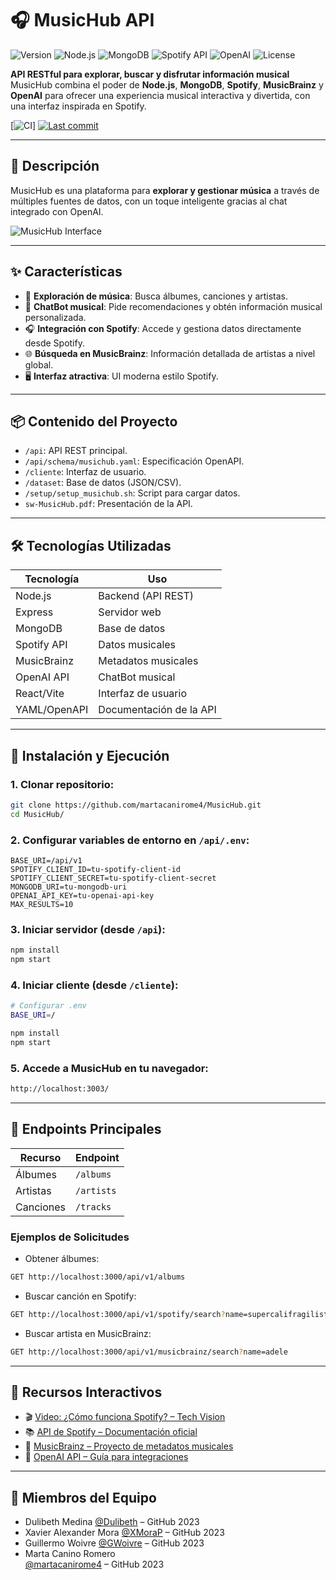 # 🎧 MusicHub API

![Version](https://img.shields.io/badge/version-2.0.0-yellow)
![Node.js](https://img.shields.io/badge/Node.js-v14%2B-green)
![MongoDB](https://img.shields.io/badge/Database-MongoDB-brightgreen)
![Spotify API](https://img.shields.io/badge/API-Spotify-blue)
![OpenAI](https://img.shields.io/badge/OpenAI-ChatBot-purple)
![License](https://img.shields.io/badge/license-MIT-lightgrey)

**API RESTful para explorar, buscar y disfrutar información musical**  
MusicHub combina el poder de **Node.js**, **MongoDB**, **Spotify**, **MusicBrainz** y **OpenAI** para ofrecer una experiencia musical interactiva y divertida, con una interfaz inspirada en Spotify.

[![CI](![License](https://img.shields.io/badge/license-MIT-lightgrey)branch=main)]
[![Last commit](https://img.shields.io/github/last-commit/martacanirome4/MusicHub)](https://github.com/martacanirome4/MusicHub/commits/main)

---

## 🎼 Descripción

MusicHub es una plataforma para **explorar y gestionar música** a través de múltiples fuentes de datos, con un toque inteligente gracias al chat integrado con OpenAI.

![MusicHub Interface](https://github.com/martacanirome4/MusicHub/assets/50625677/ebb53804-fa18-4419-bf0a-666e50f657a9)

---

## ✨ Características

- 🎵 **Exploración de música**: Busca álbumes, canciones y artistas.
- 💬 **ChatBot musical**: Pide recomendaciones y obtén información musical personalizada.
- 🎧 **Integración con Spotify**: Accede y gestiona datos directamente desde Spotify.
- 🌐 **Búsqueda en MusicBrainz**: Información detallada de artistas a nivel global.
- 🖥️ **Interfaz atractiva**: UI moderna estilo Spotify.

---

## 📦 Contenido del Proyecto

- `/api`: API REST principal.
- `/api/schema/musichub.yaml`: Especificación OpenAPI.
- `/cliente`: Interfaz de usuario.
- `/dataset`: Base de datos (JSON/CSV).
- `/setup/setup_musichub.sh`: Script para cargar datos.
- `sw-MusicHub.pdf`: Presentación de la API.

---

## 🛠️ Tecnologías Utilizadas

| Tecnología     | Uso                               |
|----------------|-----------------------------------|
| Node.js        | Backend (API REST)                |
| Express        | Servidor web                      |
| MongoDB        | Base de datos                     |
| Spotify API    | Datos musicales                   |
| MusicBrainz    | Metadatos musicales               |
| OpenAI API     | ChatBot musical                   |
| React/Vite     | Interfaz de usuario               |
| YAML/OpenAPI   | Documentación de la API           |

---

## 🚀 Instalación y Ejecución

### 1. Clonar repositorio:
```bash
git clone https://github.com/martacanirome4/MusicHub.git
cd MusicHub/
```

### 2. Configurar variables de entorno en `/api/.env`:
```env
BASE_URI=/api/v1
SPOTIFY_CLIENT_ID=tu-spotify-client-id
SPOTIFY_CLIENT_SECRET=tu-spotify-client-secret
MONGODB_URI=tu-mongodb-uri
OPENAI_API_KEY=tu-openai-api-key
MAX_RESULTS=10
```

### 3. Iniciar servidor (desde `/api`):
```bash
npm install
npm start
```

### 4. Iniciar cliente (desde `/cliente`):
```bash
# Configurar .env
BASE_URI=/

npm install
npm start
```

### 5. Accede a MusicHub en tu navegador:
```bash
http://localhost:3003/
```

---

## 🧩 Endpoints Principales

| Recurso     | Endpoint                                |
|-------------|-----------------------------------------|
| Álbumes     | `/albums`                               |
| Artistas    | `/artists`                              |
| Canciones   | `/tracks`                               |

### Ejemplos de Solicitudes

- Obtener álbumes:
```bash
GET http://localhost:3000/api/v1/albums
```
- Buscar canción en Spotify:
```bash
GET http://localhost:3000/api/v1/spotify/search?name=supercalifragilisticexpialidocious
```
- Buscar artista en MusicBrainz:
```bash
GET http://localhost:3000/api/v1/musicbrainz/search?name=adele
```

---

## 🎥 Recursos Interactivos

- 🎬 [Video: ¿Cómo funciona Spotify? – Tech Vision](https://www.youtube.com/watch?v=7Jr3e3bv5nQ)
- 📚 [API de Spotify – Documentación oficial](https://developer.spotify.com/documentation/web-api)
- 🎵 [MusicBrainz – Proyecto de metadatos musicales](https://musicbrainz.org/)
- 🤖 [OpenAI API – Guía para integraciones](https://platform.openai.com/docs/guides/gpt)

---

## 👥 Miembros del Equipo

- Dulibeth Medina
[@Dulibeth](https://github.com/Dulibeth) – GitHub 2023
- Xavier Alexander Mora
[@XMoraP](https://github.com/XMoraP) – GitHub 2023
- Guillermo Woivre
[@GWoivre](https://github.com/GWoivre) – GitHub 2023
- Marta Canino Romero  
[@martacanirome4](https://github.com/martacanirome4) – GitHub 2023
